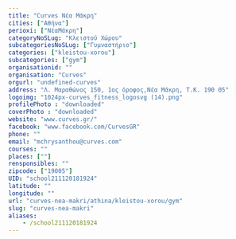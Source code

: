 ```yaml
---
title: "Curves Νέα Μάκρη"
cities: ["Αθήνα"]
perioxi: ["ΝέαΜάκρη"]
categoryNoSLug: "Κλειστού Χώρου"
subcategoriesNoSLug: ["Γυμναστήριο"]
categories: ["kleistou-xorou"]
subcategories: ["gym"]
organisationid: ""
organisation: "Curves"
orgurl: "undefined-curves"
address: "Λ. Μαραθώνος 150, 1ος όροφος,Νέα Μάκρη, T.K. 190 05"
logoimg: "1024px-curves_fitness_logosvg (14).png"
profilePhoto : "downloaded"
coverPhoto : "downloaded"
website: "www.curves.gr/"
facebook: "www.facebook.com/CurvesGR"
phone: ""
email: "mchrysanthou@curves.com"
courses: ""
places: [""]
rensponsibles: ""
zipcode: ["19005"]
UID: "school211120181924"
latitude: ""
longitude: ""
url: "curves-nea-makri/athina/kleistou-xorou/gym"
slug: "curves-nea-makri"
aliases:
    - /school211120181924
---
```





